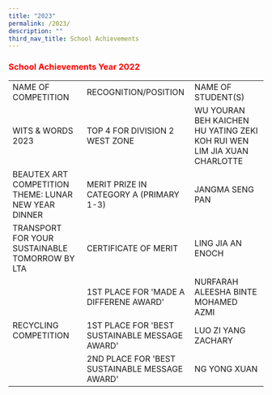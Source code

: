 ```yaml
---
title: "2023"
permalink: /2023/
description: ""
third_nav_title: School Achievements
---
```

<h3><span style="color: #ff0000;"><strong>School Achievements Year 2022</strong></span></h3>
<table width="740">
<tbody>
<tr>
<td width="233">NAME OF COMPETITION</td>
<td width="219">RECOGNITION/POSITION</td>
<td width="288">NAME OF STUDENT(S)</td>
</tr>
<tr>
<td width="233">WITS &amp; WORDS 2023</td>
<td width="219">TOP 4 FOR DIVISION 2 WEST ZONE</td>
<td width="288">WU YOURAN<br />BEH KAICHEN<br />HU YATING ZEKI<br />KOH RUI WEN<br />LIM JIA XUAN CHARLOTTE</td>
</tr>
<tr>
<td width="233">BEAUTEX ART COMPETITION THEME: LUNAR NEW YEAR DINNER</td>
<td width="219">MERIT PRIZE IN CATEGORY A (PRIMARY 1-3)</td>
<td width="288">JANGMA SENG PAN</td>
</tr>
<tr>
<td width="233">TRANSPORT FOR YOUR SUSTAINABLE TOMORROW BY LTA</td>
<td width="219">CERTIFICATE OF MERIT</td>
<td width="288">LING JIA AN ENOCH</td>
</tr>
<tr>
<td rowspan="3" width="233">RECYCLING COMPETITION</td>
<td width="219">1ST PLACE FOR 'MADE A DIFFERENE AWARD'</td>
<td width="288">NURFARAH ALEESHA BINTE MOHAMED AZMI&nbsp;</td>
</tr>
<tr>
<td width="219">1ST PLACE FOR 'BEST SUSTAINABLE MESSAGE AWARD'</td>
<td>LUO ZI YANG ZACHARY</td>
</tr>
<tr>
<td width="219">2ND PLACE FOR 'BEST SUSTAINABLE MESSAGE AWARD'</td>
<td>NG YONG XUAN</td>
</tr>
</tbody>
</table>
